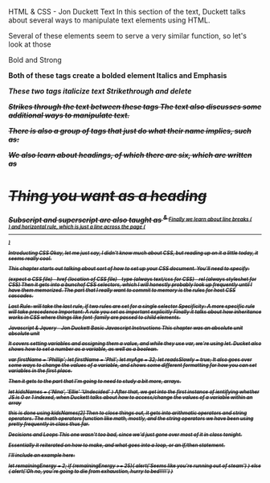HTML & CSS - Jon Duckett
Text
In this section of the text, Duckett talks about several ways to manipulate text elements using HTML.

Several of these elements seem to serve a very similar function, so let's look at those

Bold and Strong
<b> <strong>

Both of these tags create a bolded element
Italics and Emphasis
<i> <em>

These two tags italicize text
Strikethrough and delete
<s> <del>

Strikes through the text between these tags
The text also discusses some additional ways to manipulate text.

There is also a group of tags that just do what their name implies, such as:

<cite>
<address>
<abbr>
<dfn>
We also learn about headings, of which there are six, which are written as

<h1> Thing you want as a heading </h1>
Subscript and superscript are also taught as <sup> & <sub> Finally we learn about line breaks (<br >) and horizontal rule, which is just a line across the page (<hr \>)

Introducting CSS
Okay, let me just say, I didn't know much about CSS, but reading up on it a little today, it seems really cool.

This chapter starts out talking about sort of how to set up your CSS document. You'll need to specify:

(expect a CSS file) - href (location of CSS file) - type (always text/css for CSS) - rel (always styleshet for CSS)
Then it gets into a bunchof CSS selectors, which I will honestly probably look up frequently until I have them memorized. The part that I really want to commit to memory is the rules for host CSS cascades.

Last Rule: will take the last rule, if two rules are set for a single selector
Specificity: A more specific rule will take precedence
Important: A rule you set as important explicitly
Finally it talks about how inheritance works in CSS where things like font-family are passed to child elements.

Javascript & Jquery - Jon Duckett
Basic Javascript Instructions
This chapter was an absolute unit absolute unit

It covers setting variables and assigning them a value, and while they use var, we're using let. Ducket also shows how to set a number as a variable, as well as a boolean.

var firstName = 'Phillip';
let firstName = 'Phil';
let myAge = 32; 
let readsSlowly = true; 
It also goes over some ways to change the values of a variable, and shows some different formatting for how you can set variables in the first place.

Then it gets to the part that I'm going to need to study a bit more, arrays.

let kidsNames = {'Nina',
                'Ellie'
                'Undecided'
                }
After that, we get into the first instance of ientifying whether JS is 0 or 1 indexed, when Duckett talks about how to access/change the values of a variable within an array

this is done using kidsNames[2]
Then to close things out, it gets into arithmatic operators and string operators. The math operators function like math, mostly, and the string operators we have been using pretty frequently in class thus far.

Decisions and Loops
This one wasn't too bad, since we'd just gone over most of it in class tonight.

Essentially it reiterated on how to make, and what goes into a loop, or an if/then statement.

I'll include an example here:

let remainingEnergy = 2;
if (remainingEnergy >= 25){
  alert('Seems like you\'re running out of steam')
} else {
  alert('Oh no, you're going to die from exhaustion, hurry to bed!!!!')
}
